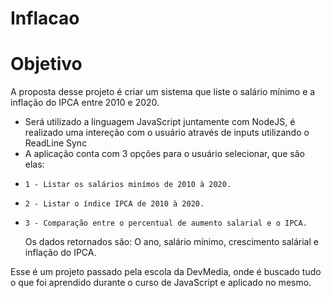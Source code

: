 # Inflacao

# Objetivo

A proposta desse projeto é criar um sistema que liste o salário mínimo e a inflação do IPCA entre 2010 e 2020.

- Será utilizado a linguagem JavaScript juntamente com NodeJS, é realizado uma intereção com o usuário através de inputs utilizando o ReadLine Sync
- A aplicação conta com 3 opções para o usuário selecionar, que são elas: 
-     1 - Listar os salários minímos de 2010 à 2020.
-     2 - Listar o índice IPCA de 2010 à 2020.
-     3 - Comparação entre o percentual de aumento salarial e o IPCA.

  Os dados retornados são: O ano, salário mínimo, crescimento salárial e inflação do IPCA.
  
Esse é um projeto passado pela escola da DevMedia, onde é buscado tudo o que foi aprendido durante o curso de JavaScript e aplicado no mesmo.
